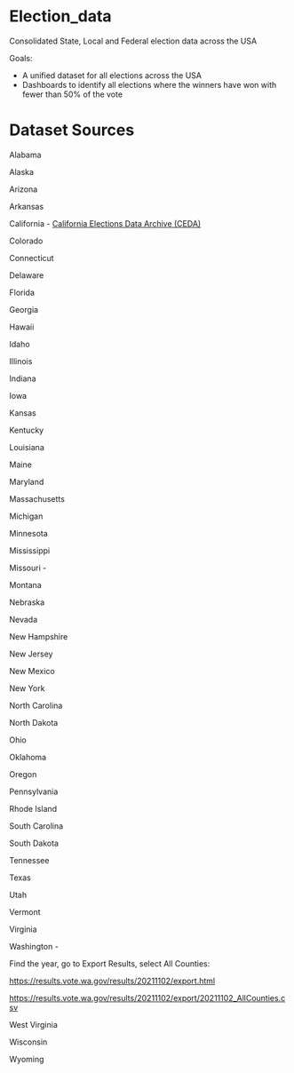 # Election_data
Consolidated State, Local and Federal election data across the USA

Goals:
- A unified dataset for all elections across the USA
- Dashboards to identify all elections where the winners have won with fewer than 50% of the vote


# Dataset Sources

Alabama

Alaska

Arizona

Arkansas

California - [California Elections Data Archive (CEDA)](https://csu-csus.esploro.exlibrisgroup.com/esploro/outputs/dataset/California-Elections-Data-Archive-CEDA/99257830890201671?institution=01CALS_USL)

Colorado

Connecticut

Delaware

Florida

Georgia

Hawaii

Idaho

Illinois

Indiana

Iowa

Kansas

Kentucky

Louisiana

Maine

Maryland

Massachusetts

Michigan

Minnesota

Mississippi

Missouri -

Montana

Nebraska

Nevada

New Hampshire

New Jersey

New Mexico

New York

North Carolina

North Dakota

Ohio

Oklahoma

Oregon

Pennsylvania

Rhode Island

South Carolina

South Dakota

Tennessee

Texas

Utah

Vermont

Virginia

Washington -

Find the year, go to Export Results, select All Counties:

https://results.vote.wa.gov/results/20211102/export.html

https://results.vote.wa.gov/results/20211102/export/20211102_AllCounties.csv

West Virginia

Wisconsin

Wyoming

